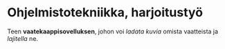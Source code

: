 # Ohjelmistotekniikka, harjoitustyö
Teen **vaatekaappisovelluksen**, johon voi *ladata kuvia* omista vaatteista ja *lajitella* ne.
